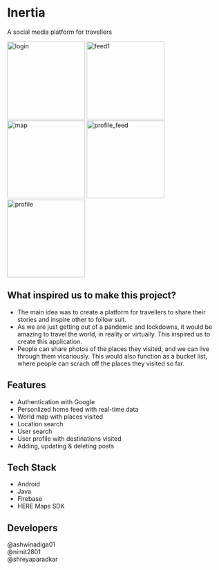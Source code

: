# Inertia

A social media platform for travellers

<p float="middle">
<img width="180" alt="login" src="https://user-images.githubusercontent.com/53388518/198987101-5cf67b56-d7e8-4b15-95ec-321e0bb6a46a.jpg">
<img width="180" alt="feed1" src="https://user-images.githubusercontent.com/53388518/198987135-4b1ee4fc-cc15-4a7f-8add-8b026a5ebe5d.jpg">
<img width="180" alt="map" src="https://user-images.githubusercontent.com/53388518/198987236-c27c4ce0-63d4-4994-b505-89c68876b760.jpg">
<img width="180" alt="profile_feed" src="https://user-images.githubusercontent.com/53388518/198987257-fe8fc9ff-077e-4a17-ab22-d06576c06837.jpg">
<img width="180" alt="profile" src="https://user-images.githubusercontent.com/53388518/198987271-c33dac61-4ed7-4721-8cd6-9c61f277ab02.jpg">
</p>

## What inspired us to make this project?

- The main idea was to create a platform for travellers to share their stories and inspire other to follow suit.
- As we are just getting out of a pandemic and lockdowns, it would be amazing to travel the world, in reality or virtually. This inspired us to create this application. 
- People can share photos of the places they visited, and we can live through them vicariously. This would also function as a bucket list, where people can scrach off the places they visited so far.

## Features
- Authentication with Google
- Personlized home feed with real-time data
- World map with places visited
- Location search
- User search
- User profile with destinations visited
- Adding, updating & deleting posts

## Tech Stack

- Android
- Java
- Firebase
- HERE Maps SDK

## Developers

@ashwinadiga01 <br>
@nimit2801 <br>
@shreyaparadkar
